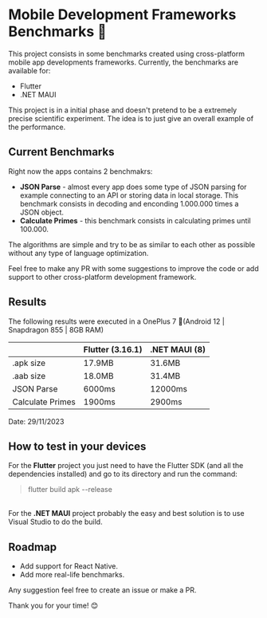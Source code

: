 # Mobile Development Frameworks Benchmarks 🚄

This project consists in some benchmarks created using cross-platform mobile app developments frameworks. Currently, the benchmarks are available for:
- Flutter
- .NET MAUI

This project is in a initial phase and doesn't pretend to be a extremely precise scientific experiment. The idea is to just give an overall example of the performance.

## Current Benchmarks

Right now the apps contains 2 benchmakrs:
- <b>JSON Parse</b> - almost every app does some type of JSON parsing for example connecting to an API or storing data in local storage. This benchmark consists in decoding and enconding 1.000.000 times a JSON object.
- <b>Calculate Primes</b> - this benchmark consists in calculating primes until 100.000.

The algorithms are simple and try to be as similar to each other as possible without any type of language optimization.

Feel free to make any PR with some suggestions to improve the code or add support to other cross-platform development framework.

## Results

The following results were executed in a OnePlus 7 📱(Android 12 | Snapdragon 855 | 8GB RAM)

|  | Flutter (3.16.1) | .NET MAUI (8) |
| --------  | -------- | ------- |
| .apk size | 17.9MB | 31.6MB |
| .aab size | 18.0MB | 31.4MB |
| JSON Parse  | 6000ms | 12000ms |
| Calculate Primes | 1900ms | 2900ms |

Date: 29/11/2023

## How to test in your devices
For the <b>Flutter</b> project you just need to have the Flutter SDK (and all the dependencies installed) and go to its directory and run the command:
> flutter build apk --release

<br>
For the <b>.NET MAUI</b> project probably the easy and best solution is to use Visual Studio to do the build.

## Roadmap

- Add support for React Native.
- Add more real-life benchmarks.

Any suggestion feel free to create an issue or make a PR.

Thank you for your time! 😊
